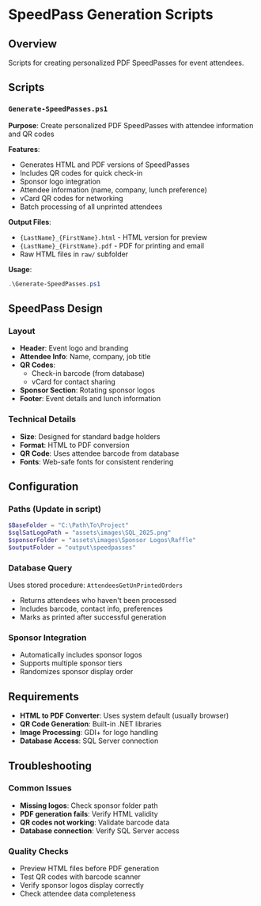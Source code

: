 # SpeedPass Generation Scripts

## Overview
Scripts for creating personalized PDF SpeedPasses for event attendees.

## Scripts

### `Generate-SpeedPasses.ps1`
**Purpose**: Create personalized PDF SpeedPasses with attendee information and QR codes

**Features**:
- Generates HTML and PDF versions of SpeedPasses
- Includes QR codes for quick check-in
- Sponsor logo integration
- Attendee information (name, company, lunch preference)
- vCard QR codes for networking
- Batch processing of all unprinted attendees

**Output Files**:
- `{LastName}_{FirstName}.html` - HTML version for preview
- `{LastName}_{FirstName}.pdf` - PDF for printing and email
- Raw HTML files in `raw/` subfolder

**Usage**:
```powershell
.\Generate-SpeedPasses.ps1
```

## SpeedPass Design

### Layout
- **Header**: Event logo and branding
- **Attendee Info**: Name, company, job title
- **QR Codes**: 
  - Check-in barcode (from database)
  - vCard for contact sharing
- **Sponsor Section**: Rotating sponsor logos
- **Footer**: Event details and lunch information

### Technical Details
- **Size**: Designed for standard badge holders
- **Format**: HTML to PDF conversion
- **QR Code**: Uses attendee barcode from database
- **Fonts**: Web-safe fonts for consistent rendering

## Configuration

### Paths (Update in script)
```powershell
$BaseFolder = "C:\Path\To\Project"
$sqlSatLogoPath = "assets\images\SQL_2025.png"
$sponsorFolder = "assets\images\Sponsor Logos\Raffle"
$outputFolder = "output\speedpasses"
```

### Database Query
Uses stored procedure: `AttendeesGetUnPrintedOrders`
- Returns attendees who haven't been processed
- Includes barcode, contact info, preferences
- Marks as printed after successful generation

### Sponsor Integration
- Automatically includes sponsor logos
- Supports multiple sponsor tiers
- Randomizes sponsor display order

## Requirements
- **HTML to PDF Converter**: Uses system default (usually browser)
- **QR Code Generation**: Built-in .NET libraries
- **Image Processing**: GDI+ for logo handling
- **Database Access**: SQL Server connection

## Troubleshooting

### Common Issues
- **Missing logos**: Check sponsor folder path
- **PDF generation fails**: Verify HTML validity
- **QR codes not working**: Validate barcode data
- **Database connection**: Verify SQL Server access

### Quality Checks
- Preview HTML files before PDF generation
- Test QR codes with barcode scanner
- Verify sponsor logos display correctly
- Check attendee data completeness

